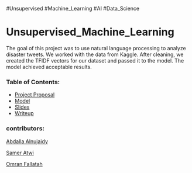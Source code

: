 #Unsupervised #Machine_Learning #AI #Data_Science

# Unsupervised_Machine_Learning


The goal of this project was to use natural language processing to analyze disaster tweets. We worked with the data from Kaggle. After cleaning, we created the TFIDF vectors for our dataset and passed it to the model. The model achieved acceptable results.  


### Table of Contents:

-   [Project Proposal](Proposal.ipynb)
-   [Model](NLP_PROJECT.ipynb)
-   [Slides](Unsupervised_project.pdf)
-   [Writeup](Writeup.md)


### contributors:

[Abdalla Alnujaidy](https://github.com/hush9)

[Samer Atwi](https://github.com/SamerAtwi)

[Omran Fallatah](https://github.com/omran302)
